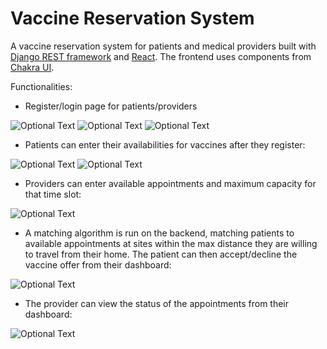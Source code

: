 # Vaccine Reservation System

A vaccine reservation system for patients and medical providers built with [Django REST framework](https://www.django-rest-framework.org) and [React](https://reactjs.org). The frontend uses components from [Chakra UI](https://chakra-ui.com).

Functionalities:
 - Register/login page for patients/providers

![Optional Text](../main/README_images/patient_register.png)
![Optional Text](../main/README_images/provider_register.png)
![Optional Text](../main/README_images/login.png)

 - Patients can enter their availabilities for vaccines after they register:

![Optional Text](../main/README_images/patient_availabilities.png)
![Optional Text](../main/README_images/patient_availabilities.png)

- Providers can enter available appointments and maximum capacity for that time slot:

![Optional Text](../main/README_images/provider_availabilities.png)

 - A matching algorithm is run on the backend, matching patients to available appointments at sites within the max distance they are willing to travel from their home. The patient can then accept/decline the vaccine offer from their dashboard:

![Optional Text](../main/README_images/patient_dashboard.png)

 - The provider can view the status of the appointments from their dashboard:

![Optional Text](../main/README_images/provider_dashboard.png)
